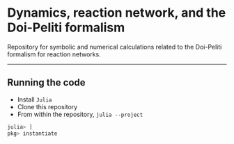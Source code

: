 # Dynamics, reaction network, and the Doi-Peliti formalism
Repository for symbolic and numerical calculations related to the Doi-Peliti formalism for reaction networks.

---

## Running the code
- Install `Julia`
- Clone this repository
- From within the repository, `julia --project`
```julia
julia> ]
pkg> instantiate
```
